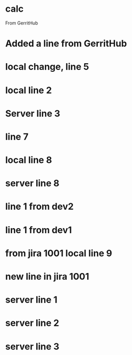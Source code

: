 # calc

From GerritHub

# Added a line from GerritHub

# local change, line 5
# local line 2
# Server line 3
# line 7
# local line 8
# server line 8

# line 1 from dev2
# line 1 from dev1
# from jira 1001 local line 9
# new line in jira 1001

# server line 1
# server line 2
# server line 3
